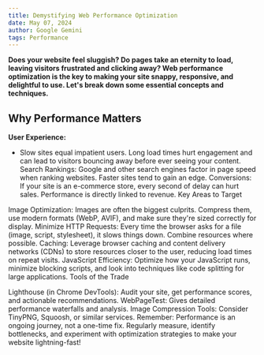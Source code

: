 ```yaml
---
title: Demystifying Web Performance Optimization
date: May 07, 2024
author: Google Gemini
tags: Performance
---
```


**Does your website feel sluggish? Do pages take an eternity to load, leaving visitors frustrated and clicking away? Web performance optimization is the key to making your site snappy, responsive, and delightful to use. Let's break down some essential concepts and techniques.**

## Why Performance Matters

**User Experience:**

- Slow sites equal impatient users. Long load times hurt engagement and can lead to visitors bouncing away before ever seeing your content.
  Search Rankings: Google and other search engines factor in page speed when ranking websites. Faster sites tend to gain an edge.
  Conversions: If your site is an e-commerce store, every second of delay can hurt sales. Performance is directly linked to revenue.
  Key Areas to Target

Image Optimization: Images are often the biggest culprits. Compress them, use modern formats (WebP, AVIF), and make sure they're sized correctly for display.
Minimize HTTP Requests: Every time the browser asks for a file (image, script, stylesheet), it slows things down. Combine resources where possible.
Caching: Leverage browser caching and content delivery networks (CDNs) to store resources closer to the user, reducing load times on repeat visits.
JavaScript Efficiency: Optimize how your JavaScript runs, minimize blocking scripts, and look into techniques like code splitting for large applications.
Tools of the Trade

Lighthouse (in Chrome DevTools): Audit your site, get performance scores, and actionable recommendations.
WebPageTest: Gives detailed performance waterfalls and analysis.
Image Compression Tools: Consider TinyPNG, Squoosh, or similar services.
Remember: Performance is an ongoing journey, not a one-time fix. Regularly measure, identify bottlenecks, and experiment with optimization strategies to make your website lightning-fast!
